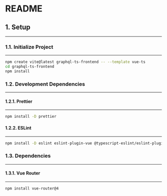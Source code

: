 # README

## 1. Setup

---

### 1.1. Initialize Project

---

```sh
npm create vite@latest graphql-ts-frontend -- --template vue-ts
cd graphql-ts-frontend
npm install
```

### 1.2. Development Dependencies

---

#### 1.2.1. Prettier

---

```sh
npm install -D prettier
```

#### 1.2.2. ESLint

---

```sh
npm install -D eslint eslint-plugin-vue @typescript-eslint/eslint-plugin @typescript-eslint/parser vue-eslint-parser
```

### 1.3. Dependencies

---

#### 1.3.1. Vue Router

---

```sh
npm install vue-router@4
```
